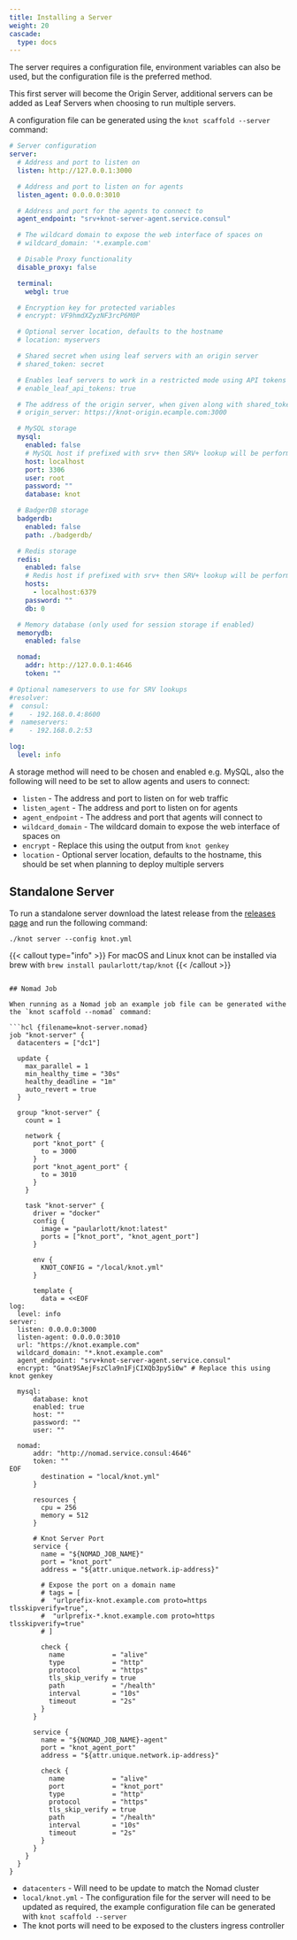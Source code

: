 ```yaml
---
title: Installing a Server
weight: 20
cascade:
  type: docs
---
```


The server requires a configuration file, environment variables can also be used, but the configuration file is the preferred method.

This first server will become the Origin Server, additional servers can be added as Leaf Servers when choosing to run multiple servers.

A configuration file can be generated using the `knot scaffold --server` command:

```yaml {filename=knot.yaml}
# Server configuration
server:
  # Address and port to listen on
  listen: http://127.0.0.1:3000

  # Address and port to listen on for agents
  listen_agent: 0.0.0.0:3010

  # Address and port for the agents to connect to
  agent_endpoint: "srv+knot-server-agent.service.consul"

  # The wildcard domain to expose the web interface of spaces on
  # wildcard_domain: '*.example.com'

  # Disable Proxy functionality
  disable_proxy: false

  terminal:
    webgl: true

  # Encryption key for protected variables
  # encrypt: VF9hmdXZyzNF3rcP6M0P

  # Optional server location, defaults to the hostname
  # location: myservers

  # Shared secret when using leaf servers with an origin server
  # shared_token: secret

  # Enables leaf servers to work in a restricted mode using API tokens
  # enable_leaf_api_tokens: true

  # The address of the origin server, when given along with shared_token the server will be configured as a leaf server
  # origin_server: https://knot-origin.ecample.com:3000

  # MySQL storage
  mysql:
    enabled: false
    # MySQL host if prefixed with srv+ then SRV+ lookup will be performed
    host: localhost
    port: 3306
    user: root
    password: ""
    database: knot

  # BadgerDB storage
  badgerdb:
    enabled: false
    path: ./badgerdb/

  # Redis storage
  redis:
    enabled: false
    # Redis host if prefixed with srv+ then SRV+ lookup will be performed
    hosts:
      - localhost:6379
    password: ""
    db: 0

  # Memory database (only used for session storage if enabled)
  memorydb:
    enabled: false

  nomad:
    addr: http://127.0.0.1:4646
    token: ""

# Optional nameservers to use for SRV lookups
#resolver:
#  consul:
#    - 192.168.0.4:8600
#  nameservers:
#    - 192.168.0.2:53

log:
  level: info
```

A storage method will need to be chosen and enabled e.g. MySQL, also the following will need to be set to allow agents and users to connect:

- `listen` - The address and port to listen on for web traffic
- `listen_agent` - The address and port to listen on for agents
- `agent_endpoint` - The address and port that agents will connect to
- `wildcard_domain` - The wildcard domain to expose the web interface of spaces on
- `encrypt` - Replace this using the output from `knot genkey`
- `location` - Optional server location, defaults to the hostname, this should be set when planning to deploy multiple servers

## Standalone Server

To run a standalone server download the latest release from the [releases page](https://github.com/paularlott/knot/releases/latest) and run the following command:

```shell
./knot server --config knot.yml
```

{{< callout type="info" >}}
  For macOS and Linux knot can be installed via brew with `brew install paularlott/tap/knot`
{{< /callout >}}

```shell

## Nomad Job

When running as a Nomad job an example job file can be generated withe the `knot scaffold --nomad` command:

```hcl {filename=knot-server.nomad}
job "knot-server" {
  datacenters = ["dc1"]

  update {
    max_parallel = 1
    min_healthy_time = "30s"
    healthy_deadline = "1m"
    auto_revert = true
  }

  group "knot-server" {
    count = 1

    network {
      port "knot_port" {
        to = 3000
      }
      port "knot_agent_port" {
        to = 3010
      }
    }

    task "knot-server" {
      driver = "docker"
      config {
        image = "paularlott/knot:latest"
        ports = ["knot_port", "knot_agent_port"]
      }

      env {
        KNOT_CONFIG = "/local/knot.yml"
      }

      template {
        data = <<EOF
log:
  level: info
server:
  listen: 0.0.0.0:3000
  listen-agent: 0.0.0.0:3010
  url: "https://knot.example.com"
  wildcard_domain: "*.knot.example.com"
  agent_endpoint: "srv+knot-server-agent.service.consul"
  encrypt: "Gnat9SAejFszCla9n1FjCIXQb3py5i0w" # Replace this using knot genkey

  mysql:
      database: knot
      enabled: true
      host: ""
      password: ""
      user: ""

  nomad:
      addr: "http://nomad.service.consul:4646"
      token: ""
EOF
        destination = "local/knot.yml"
      }

      resources {
        cpu = 256
        memory = 512
      }

      # Knot Server Port
      service {
        name = "${NOMAD_JOB_NAME}"
        port = "knot_port"
        address = "${attr.unique.network.ip-address}"

        # Expose the port on a domain name
        # tags = [
        #  "urlprefix-knot.example.com proto=https tlsskipverify=true",
        #  "urlprefix-*.knot.example.com proto=https tlsskipverify=true"
        # ]

        check {
          name            = "alive"
          type            = "http"
          protocol        = "https"
          tls_skip_verify = true
          path            = "/health"
          interval        = "10s"
          timeout         = "2s"
        }
      }

      service {
        name = "${NOMAD_JOB_NAME}-agent"
        port = "knot_agent_port"
        address = "${attr.unique.network.ip-address}"

        check {
          name            = "alive"
          port            = "knot_port"
          type            = "http"
          protocol        = "https"
          tls_skip_verify = true
          path            = "/health"
          interval        = "10s"
          timeout         = "2s"
        }
      }
    }
  }
}
```

- `datacenters` - Will need to be update to match the Nomad cluster
- `local/knot.yml` - The configuration file for the server will need to be updated as required, the example configuration file can be generated with `knot scaffold --server`
- The knot ports will need to be exposed to the clusters ingress controller

